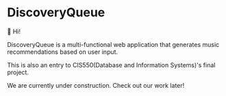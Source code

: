 # DiscoveryQueue

👋 Hi! 

DiscoveryQueue is a multi-functional web application that generates music recommendations based on user input. 

This is also an entry to CIS550(Database and Information Systems)'s final project.

We are currently under construction. Check out our work later!
